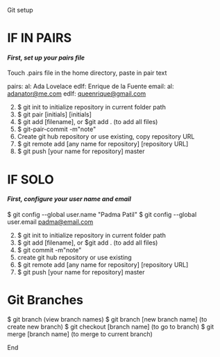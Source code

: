 Git setup

# IF IN PAIRS #

#### _First, set up your pairs file_ ####

Touch .pairs file in the home directory, paste in pair text

pairs:
  al: Ada Lovelace
  edlf: Enrique de la Fuente
email:
  al: adanator@me.com
  edlf: queenrique@gmail.com      

  2. $ git init to initialize repository in current folder path
  3. $ git pair [initials] [initials]
  4. $ git add [filename], or $git add . (to add all files)
  5. $ git-pair-commit -m"note"
  6. Create git hub repository or use existing, copy repository URL
  7. $ git remote add [any name for repository] [repository URL]
  8. $ git push [your name for repository] master

# IF SOLO #

#### _First, configure your user name and email_ ####

$ git config --global user.name "Padma Patil"
$ git config --global user.email padma@email.com

2. $ git init to initialize repository in current folder path
3. $ git add [filename], or $git add . (to add all files)
4. $ git commit -m"note"
5. create git hub repository or use existing
6. $ git remote add [any name for repository] [repository URL]
7. $ git push [your name for repository] master

# Git Branches #

$ git branch (view branch names)
$ git branch [new branch name] (to create new branch)
$ git checkout [branch name] (to go to branch)
$ git merge [branch name] (to merge to current branch)

End
